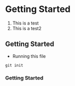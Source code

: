 # Getting Started

1. This is a test
2. This is a test2

## Getting Started

* Running this file
```
git init
```


### Getting Started

